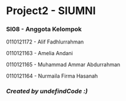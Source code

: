 # Project2 - SIUMNI
<h3> SI08 - Anggota Kelompok </h3>
<p> 0110121172 - Alif Fadhlurrahman </p>
<p> 0110121163 - Amelia Andani </p>
<p> 0110121165 - Muhammad Ammar Abdurrahman </p>
<p> 0110121164 - Nurmaila Firma Hasanah </p>

<h3><i>Created by undefindCode :)</i></h3>

